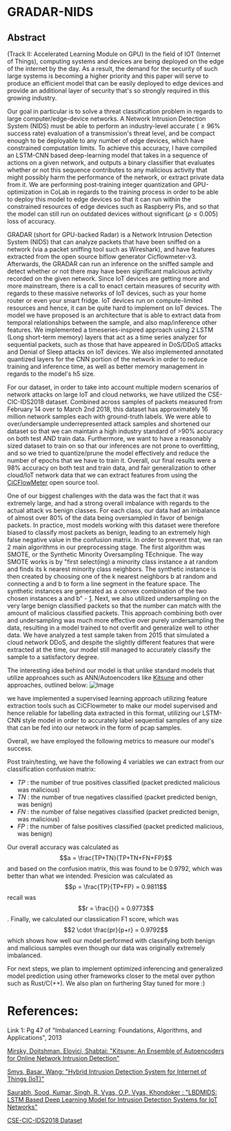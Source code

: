 # GRADAR-NIDS


## Abstract
(Track II: Accelerated Learning Module on GPU)
In the field of IOT (Internet of Things), computing systems and devices are being deployed on the edge of the internet by the day. As a result, the demand for the security of such large systems is becoming a higher priority and this paper will serve to produce an efficient model that can be easily deployed to edge devices and provide an additional layer of security that's so strongly required in this growing industry.

Our goal in particular is to solve a threat classification problem in regards to large computer/edge-device networks. A Network Intrusion Detection System (NIDS) must be able to perform an industry-level accurate ($\geq96 \%$ success rate) evaluation of a transmission's threat level, and be compact enough to be deployable to any number of edge devices, which have constrained computation limits. To achieve this accuracy, I have compiled an LSTM-CNN based deep-learning model that takes in a sequence of actions on a given network, and outputs a binary classifier that evaluates whether or not this sequence contributes to any malicious activity that might possibly harm the performance of the network, or extract private data from it. We are performing post-training integer quantization and GPU-optimization in CoLab in regards to the training process in order to be able to deploy this model to edge devices so that it can run within the constrained resources of edge devices such as Raspberry PIs, and so that the model can still run on outdated devices without significant ($\rho \leq 0.005$) loss of accuracy.

GRADAR (short for GPU-backed Radar) is a Network Intrusion Detection System (NIDS) that can analyze packets that have been sniffed on a network (via a packet sniffing tool such as Wireshark), and have features extracted from the open source biflow generator Cicflowmeter-v3. Afterwards, the GRADAR can run an inference on the sniffed sample and detect whether or not there may have been significant malicious activity recorded on the given network. Since IoT devices are getting more and more mainstream, there is a call to enact certain measures of security with regards to these massive networks of IoT devices, such as your home router or even your smart fridge. IoT devices run on compute-limited resources and hence, it can be quite hard to implement on IoT devices. The model we have proposed is an architecture that is able to extract data from temporal relationships between the sample, and also map/inference other features. We implemented a timeseries-inspired approach using 2 LSTM (Long short-term memory) layers that act as a time series analyzer for sequential packets, such as those that have appeared in DoS/DDoS attacks and Denial of Sleep attacks on IoT devices. We also implemented annotated quantized layers for the CNN portion of the network in order to reduce training and inference time, as well as better memory management in regards to the model's h5 size.

For our dataset, in order to take into account multiple modern scenarios of network attacks on large IoT and cloud networks, we have utilized the CSE-CIC-IDS2018 dataset. Combined across samples of packets measured from February 14 over to March 2nd 2018, this dataset has approximately 16 million network samples each with ground-truth labels. We were able to over/undersample underrepresented attack samples and shortened our dataset so that we can maintain a high industry standard of >90% accuracy on both test AND train data. Furthermore, we want to have a reasonably sized dataset to train on so that our inferences are not prone to overfitting, and so we tried to quantize/prune the model effectively and reduce the number of epochs that we have to train it. Overall, our final results were a 98% accuracy on both test and train data, and fair generalization to other cloud/IoT network data that we can extract features from using the [CiCFlowMeter](https://github.com/datthinh1801/cicflowmeter/tree/mainCICFlowMeter) open source tool.

One of our biggest challenges with the data was the fact that it was extremely large, and had a strong overall imbalance with regards to the actual attack vs benign classes. For each class, our data had an imbalance of almost over 80% of the data being oversampled in favor of benign packets. In practice, most models working with this dataset were therefore biased to classify most packets as benign, leading to an extremely high false negative value in the confusion matrix. In order to prevent that, we ran 2 main algorithms in our preprocessing stage. The first algorithm was SMOTE, or the Synthetic Minority Oversampling TEchnique. The way SMOTE works is by "first select(ing) a minority class instance a at random and finds its k nearest minority class neighbors. The synthetic instance is then created by choosing one of the k nearest neighbors b at random and connecting a and b to form a line segment in the feature space. The synthetic instances are generated as a convex combination of the two chosen instances a and b" - [1](https://amzn.to/32K9K6d). Next, we also utilized undersampling on the very large benign classified packets so that the number can match with the amount of malicious classified packets. This approach combining both over and undersampling was much more effective over purely undersampling the data, resulting in a model trained to not overfit and generalize well to other data. We have analyzed a test sample taken from 2015 that simulated a cloud network DDoS, and despite the slightly different features that were extracted at the time, our model still managed to accurately classify the sample to a satisfactory degree.

The interesting idea behind our model is that unlike standard models that utilize approahces such as ANN/Autoencoders like [Kitsune](https://github.com/ymirsky/Kitsune-py) and other approaches, outlined below:
![Image](https://cdn.discordapp.com/attachments/819417070185480202/1103160766338699274/image.png)

we have implemented a supervised learning approach utilizing feature extraction tools such as CiCFlowmeter to make our model supervised and hence reliable for labelling data extracted in this format, utilizing our LSTM-CNN style model in order to accurately label sequential samples of any size that can be fed into our network in the form of pcap samples.

Overall, we have employed the following metrics to measure our model's success.

Post train/testing, we have the following 4 variables we can extract from our classification confusion matrix:
- $TP$ : the number of true positives classified (packet predicted malicious was malicious)
- $TN$ : the number of true negatives classified (packet predicted benign, was benign)
- $FN$ : the number of false negatives classified (packet predicted benign, was malicious)
- $FP$ : the number of false positives classified (packet predicted malicious, was benign)

Our overall accuracy was calculated as $$a = \frac{TP+TN}{TP+TN+FN+FP}$$ and based on the confusion matrix, this was found to be $0.9792$, which was better than what we intended. Presicion was calculated as $$p = \frac{TP}{TP+FP} = 0.9811$$ recall was $$r = \frac{}{} = 0.9773$$. Finally, we calculated our classiication F1 score, which was $$2 \cdot \frac{pr}{p+r} = 0.9792$$ which shows how well our model performed with classifying both benign and malicious samples even though our data was originally extremely imbalanced.

For next steps, we plan to implement optimized inferencing and generalized model prediction using other frameworks closer to the metal over python such as Rust/C(++). We also plan on furthering  Stay tuned for more :)


# References: 
Link 1: Pg 47 of "Imbalanced Learning: Foundations, Algorithms, and Applications", 2013

[Mirsky, Doitshman, Elovici, Shabtai: "Kitsune: An Ensemble of Autoencoders for Online
Network Intrusion Detection"](https://arxiv.org/pdf/1802.09089.pdf)

[Smys, Basar, Wang: "Hybrid Intrusion Detection System for Internet of Things (IoT)"](https://irojournals.com/iroismac/V2/I4/02.pdf)

[Saurabh, Sood, Kumar, Singh, R. Vyas, O.P. Vyas, Khondoker : "LBDMIDS: LSTM Based Deep Learning Model for
Intrusion Detection Systems for IoT Networks"](https://arxiv.org/pdf/2207.00424.pdf)

[CSE-CIC-IDS2018 Dataset](https://www.unb.ca/cic/datasets/ids-2018.html)
